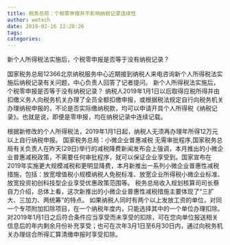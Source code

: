 ```yaml
---
title: 税务总局：个税零申报并不影响纳税记录连续性
author: wetech
date: 2019-02-16 12:28:26
tags: 
categories: 
---
```

新个人所得税法实施后，个税零申报是否等于没有纳税记录？
<!-- more -->
国家税务总局12366北京纳税服务中心近期接到纳税人来电咨询新个人所得税法实施后纳税记录有关问题，中心负责人回答了记者提问。
新个人所得税法实施后，个税零申报是否等于没有纳税记录？
纳税人2019年1月1日以后取得应税所得并由扣缴义务人向税务机关办理了全员全额扣缴申报，或根据税法规定自行向税务机关办理纳税申报的，不论是否实际缴纳税款，均可以申请开具个人所得税《纳税记录》。也就是说，即便是零申报，均在纳税记录中连续记载。
 
 
根据新修改的个人所得税法，2019年1月1日起，纳税人无须再办理年所得12万元以上自行纳税申报。
国家税务总局：小微企业普惠减税 无需审批程序,国家税务总局有关负责人在昨天(29日)举行的减税降费新闻发布会上强调，本月推出的小微企业普惠减税政策，不需要任何审批程序，就可以保证企业享受到。国家宣布在2019年实施更大规模减税和更明显降费，本月新推出一系列小微企业普惠性减税措施，包括：放宽增值税小规模纳税人免税标准、放宽企业所得税小微企业标准、放宽投资初创科技型企业享受优惠政策范围等。
税务总局收入规划核算司司长蔡自力介绍，总体上看，这次新推出的小微企业普惠性减税措施主要体现了“三扩大、三加力、两统筹”的特点。
如果纳税人同时有两个以上发放工资的单位，对同一个专项附加扣除项目，在一个纳税年度内，只能选择其中的一个单位办理扣除。
对2019年1月1日之后符合条件应当享受而未享受的扣除，可在您向单位报送相关信息后的年内剩余月份补充享受；也可在次年3月1日至6月30日内，通过向税务机关办理综合所得汇算清缴申报时享受扣除。
